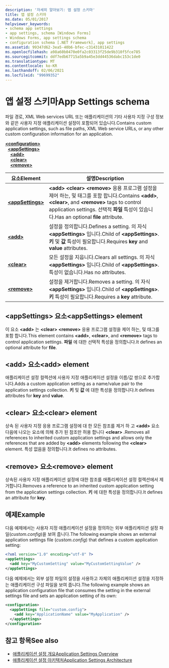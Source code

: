 ```yaml
---
description: '자세히 알아보기: 앱 설정 스키마'
title: 앱 설정 스키마
ms.date: 05/01/2017
helpviewer_keywords:
- schema app settings
- app settings, schema [Windows Forms]
- Windows Forms, app settings schema
- configuration schema [.NET Framework], app settings
ms.assetid: 99347d62-3ea5-40b6-bfec-c31431011422
ms.openlocfilehash: a98a60b0470e0fa2c03313f25de9b310f5fce785
ms.sourcegitcommit: ddf7edb67715a5b9a45e3dd44536dabc153c1de0
ms.translationtype: MT
ms.contentlocale: ko-KR
ms.lasthandoff: 02/06/2021
ms.locfileid: "99699352"
---
```

# <a name="app-settings-schema"></a><span data-ttu-id="75aed-103">앱 설정 스키마</span><span class="sxs-lookup"><span data-stu-id="75aed-103">App Settings schema</span></span>

<span data-ttu-id="75aed-104">파일 경로, XML Web services URL 또는 애플리케이션의 기타 사용자 지정 구성 정보와 같은 사용자 지정 애플리케이션 설정이 포함되어 있습니다.</span><span class="sxs-lookup"><span data-stu-id="75aed-104">Contains custom application settings, such as file paths, XML Web service URLs, or any other custom configuration information for an application.</span></span>

[**\<configuration>**](../configuration-element.md)\
&nbsp;&nbsp;[**\<appSettings>**](appsettings-element-for-configuration.md)\
&nbsp;&nbsp;&nbsp;&nbsp;[**\<add>**](add-element-for-appsettings.md)\
&nbsp;&nbsp;&nbsp;&nbsp;[**\<clear>**](clear-element-for-appsettings.md)\
&nbsp;&nbsp;&nbsp;&nbsp;[**\<remove>**](remove-element-for-appsettings.md)

| <span data-ttu-id="75aed-105">요소</span><span class="sxs-lookup"><span data-stu-id="75aed-105">Element</span></span> | <span data-ttu-id="75aed-106">설명</span><span class="sxs-lookup"><span data-stu-id="75aed-106">Description</span></span> |
| ------- | ----------- |
| [**\<appSettings>**](appsettings-element-for-configuration.md) | <span data-ttu-id="75aed-107">**\<add>** **\<clear>** **\<remove>** 응용 프로그램 설정을 제어 하는, 및 태그를 포함 합니다.</span><span class="sxs-lookup"><span data-stu-id="75aed-107">Contains **\<add>**, **\<clear>**, and **\<remove>** tags to control application settings.</span></span> <span data-ttu-id="75aed-108">선택적 **파일** 특성이 있습니다.</span><span class="sxs-lookup"><span data-stu-id="75aed-108">Has an optional **file** attribute.</span></span> |
| [**\<add>**](add-element-for-appsettings.md) | <span data-ttu-id="75aed-109">설정을 정의합니다.</span><span class="sxs-lookup"><span data-stu-id="75aed-109">Defines a setting.</span></span> <span data-ttu-id="75aed-110">의 자식 **\<appSettings>** 입니다.</span><span class="sxs-lookup"><span data-stu-id="75aed-110">Child of **\<appSettings>**.</span></span> <span data-ttu-id="75aed-111">**키** 및 **값** 특성이 필요합니다.</span><span class="sxs-lookup"><span data-stu-id="75aed-111">Requires **key** and **value** attributes.</span></span> |
| [**\<clear>**](clear-element-for-appsettings.md) | <span data-ttu-id="75aed-112">모든 설정을 지웁니다.</span><span class="sxs-lookup"><span data-stu-id="75aed-112">Clears all settings.</span></span> <span data-ttu-id="75aed-113">의 자식 **\<appSettings>** 입니다.</span><span class="sxs-lookup"><span data-stu-id="75aed-113">Child of **\<appSettings>**.</span></span> <span data-ttu-id="75aed-114">특성이 없습니다.</span><span class="sxs-lookup"><span data-stu-id="75aed-114">Has no attributes.</span></span> |
| [**\<remove>**](remove-element-for-appsettings.md) | <span data-ttu-id="75aed-115">설정을 제거합니다.</span><span class="sxs-lookup"><span data-stu-id="75aed-115">Removes a setting.</span></span> <span data-ttu-id="75aed-116">의 자식 **\<appSettings>** 입니다.</span><span class="sxs-lookup"><span data-stu-id="75aed-116">Child of **\<appSettings>**.</span></span> <span data-ttu-id="75aed-117">**키** 특성이 필요합니다.</span><span class="sxs-lookup"><span data-stu-id="75aed-117">Requires a **key** attribute.</span></span> |

## <a name="appsettings-element"></a><span data-ttu-id="75aed-118">\<appSettings> 요소</span><span class="sxs-lookup"><span data-stu-id="75aed-118">\<appSettings> element</span></span>

<span data-ttu-id="75aed-119">이 요소 **\<add>** 는 **\<clear>** **\<remove>** 응용 프로그램 설정을 제어 하는, 및 태그를 포함 합니다.</span><span class="sxs-lookup"><span data-stu-id="75aed-119">This element contains **\<add>**, **\<clear>**, and **\<remove>** tags to control application settings.</span></span> <span data-ttu-id="75aed-120">**파일** 에 대한 선택적 특성을 정의합니다.</span><span class="sxs-lookup"><span data-stu-id="75aed-120">It defines an optional attribute for **file**.</span></span>

## <a name="add-element"></a><span data-ttu-id="75aed-121">\<add> 요소</span><span class="sxs-lookup"><span data-stu-id="75aed-121">\<add> element</span></span>

<span data-ttu-id="75aed-122">애플리케이션 설정 컬렉션에 사용자 지정 애플리케이션 설정을 이름/값 쌍으로 추가합니다.</span><span class="sxs-lookup"><span data-stu-id="75aed-122">Adds a custom application setting as a name/value pair to the application settings collection.</span></span> <span data-ttu-id="75aed-123">**키** 및 **값** 에 대한 특성을 정의합니다.</span><span class="sxs-lookup"><span data-stu-id="75aed-123">It defines attributes for **key** and **value**.</span></span>

## <a name="clear-element"></a><span data-ttu-id="75aed-124">\<clear> 요소</span><span class="sxs-lookup"><span data-stu-id="75aed-124">\<clear> element</span></span>

<span data-ttu-id="75aed-125">상속 된 사용자 지정 응용 프로그램 설정에 대 한 모든 참조를 제거 하 고 **\<add>** 요소 다음에 나오는 요소에 의해 추가 된 참조만 허용 합니다 **\<clear>** .</span><span class="sxs-lookup"><span data-stu-id="75aed-125">Removes all references to inherited custom application settings and allows only the references that are added by **\<add>** elements following the **\<clear>** element.</span></span> <span data-ttu-id="75aed-126">특성 없음을 정의합니다.</span><span class="sxs-lookup"><span data-stu-id="75aed-126">It defines no attributes.</span></span>

## <a name="remove-element"></a><span data-ttu-id="75aed-127">\<remove> 요소</span><span class="sxs-lookup"><span data-stu-id="75aed-127">\<remove> element</span></span>

<span data-ttu-id="75aed-128">상속된 사용자 지정 애플리케이션 설정에 대한 참조를 애플리케이션 설정 컬렉션에서 제거합니다.</span><span class="sxs-lookup"><span data-stu-id="75aed-128">Removes a reference to an inherited custom application setting from the application settings collection.</span></span> <span data-ttu-id="75aed-129">**키** 에 대한 특성을 정의합니다.</span><span class="sxs-lookup"><span data-stu-id="75aed-129">It defines an attribute for **key**.</span></span>

## <a name="example"></a><span data-ttu-id="75aed-130">예제</span><span class="sxs-lookup"><span data-stu-id="75aed-130">Example</span></span>

<span data-ttu-id="75aed-131">다음 예제에서는 사용자 지정 애플리케이션 설정을 정의하는 외부 애플리케이션 설정 파일(*custom.config*)을 보여 줍니다.</span><span class="sxs-lookup"><span data-stu-id="75aed-131">The following example shows an external application settings file (*custom.config*) that defines a custom application setting:</span></span>

```xml
<?xml version="1.0" encoding="utf-8" ?>
<appSettings>
  <add key="MyCustomSetting" value="MyCustomSettingValue" />
</appSettings>
```

<span data-ttu-id="75aed-132">다음 예제에서는 외부 설정 파일의 설정을 사용하고 자체의 애플리케이션 설정을 지정하는 애플리케이션 구성 파일을 보여 줍니다.</span><span class="sxs-lookup"><span data-stu-id="75aed-132">The following example shows an application configuration file that consumes the setting in the external settings file and sets an application setting of its own:</span></span>

```xml
<configuration>
  <appSettings file="custom.config">
    <add key="ApplicationName" value="MyApplication" />
  </appSettings>
</configuration>
```

## <a name="see-also"></a><span data-ttu-id="75aed-133">참고 항목</span><span class="sxs-lookup"><span data-stu-id="75aed-133">See also</span></span>

- [<span data-ttu-id="75aed-134">애플리케이션 설정 개요</span><span class="sxs-lookup"><span data-stu-id="75aed-134">Application Settings Overview</span></span>](/dotnet/desktop/winforms/advanced/application-settings-overview)
- [<span data-ttu-id="75aed-135">애플리케이션 설정 아키텍처</span><span class="sxs-lookup"><span data-stu-id="75aed-135">Application Settings Architecture</span></span>](/dotnet/desktop/winforms/advanced/application-settings-architecture)
